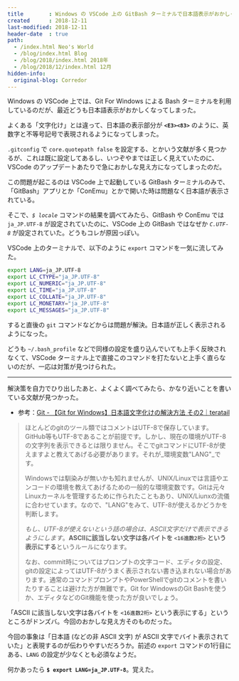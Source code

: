 ```yaml
---
title        : Windows の VSCode 上の GitBash ターミナルで日本語表示がおかしくなった時
created      : 2018-12-11
last-modified: 2018-12-11
header-date  : true
path:
  - /index.html Neo's World
  - /blog/index.html Blog
  - /blog/2018/index.html 2018年
  - /blog/2018/12/index.html 12月
hidden-info:
  original-blog: Corredor
---
```


Windows の VSCode 上では、Git For Windows による Bash ターミナルを利用しているのだが、最近どうも日本語表示がおかしくなってしまった。

よくある「文字化け」とは違って、日本語の表示部分が **`<E3><83>`** のように、英数字と不等号記号で表現されるようになってしまった。

`.gitconfig` で `core.quotepath false` を設定する、とかいう文献が多く見つかるが、これは既に設定してあるし、いつぞやまでは正しく見えていたのに、VSCode のアップデートあたりで急におかしな見え方になってしまったのだ。

この問題が起こるのは VSCode 上で起動している GitBash ターミナルのみで、「GitBash」アプリとか「ConEmu」とかで開いた時は問題なく日本語が表示されている。

そこで、_`$ locale`_ コマンドの結果を調べてみたら、GitBash や ConEmu では `ja_JP.UTF-8` が設定されていたのに、VSCode 上の GitBash ではなぜか _`C.UTF-8`_ が設定されていた。どうもコレが原因っぽい。

VSCode 上のターミナルで、以下のように `export` コマンドを一気に流してみた。

```bash
export LANG=ja_JP.UTF-8
export LC_CTYPE="ja_JP.UTF-8"
export LC_NUMERIC="ja_JP.UTF-8"
export LC_TIME="ja_JP.UTF-8"
export LC_COLLATE="ja_JP.UTF-8"
export LC_MONETARY="ja_JP.UTF-8"
export LC_MESSAGES="ja_JP.UTF-8"
```

すると直後の `git` コマンドなどからは問題が解決。日本語が正しく表示されるようになった。

どうも `~/.bash_profile` などで同様の設定を盛り込んでいても上手く反映されなくて、VSCode ターミナル上で直接このコマンドを打たないと上手く直らないのだが、一応は対策が見つけられた。

---

解決策を自力でひり出したあと、よくよく調べてみたら、かなり近いことを書いている文献が見つかった。

- 参考：[Git - 【Git for Windows】日本語文字化けの解決方法 その2｜teratail](https://teratail.com/questions/94616)

> ほとんどのgitのツール類ではコメントはUTF-8で保存しています。GitHub等もUTF-8であることが前提です。しかし、現在の環境がUTF-8の文字列を表示できるとは限りません。そこでgitコマンドにUTF-8が使えますよと教えてあげる必要があります。それが_環境変数"LANG"_です。
> 
> Windowsでは馴染みが無いかも知れませんが、UNIX/Linuxでは言語やエンコードの環境を教えてあげるための一般的な環境変数です。Gitは元々Linuxカーネルを管理するために作られたこともあり、UNIX/Liunxの流儀に合わせています。なので、"LANG"をみて、UTF-8が使えるかどうかを判断します。
> 
> _もし、UTF-8が使えないという話の場合は、ASCII文字だけで表示できるようにします_。**ASCIIに該当しない文字は各バイトを `<16進数2桁>` という表示にする**というルールになります。
> 
> なお、commit時についてはプロンプトの文字コード、エディタの設定、gitの設定によってはUTF-8がうまく表示されない書き込まれない場合があります。通常のコマンドプロンプトやPowerShellでgitのコメントを書いたりすることは避けた方が無難です。Git for WindowsのGit Bashを使うか、エディタなどのGit機能を使った方が良いでしょう。

「ASCII に該当しない文字は各バイトを `<16進数2桁>` という表示にする」というところがドンズバ。今回のおかしな見え方そのものだった。

今回の事象は「日本語 (などの非 ASCII 文字) が ASCII 文字でバイト表示されていた」と表現するのが伝わりやすいだろうか。前述の `export` コマンドの1行目にある、`LANG` の設定が少なくとも必須なようだ。

何かあったら **`$ export LANG=ja_JP.UTF-8`**。覚えた。
